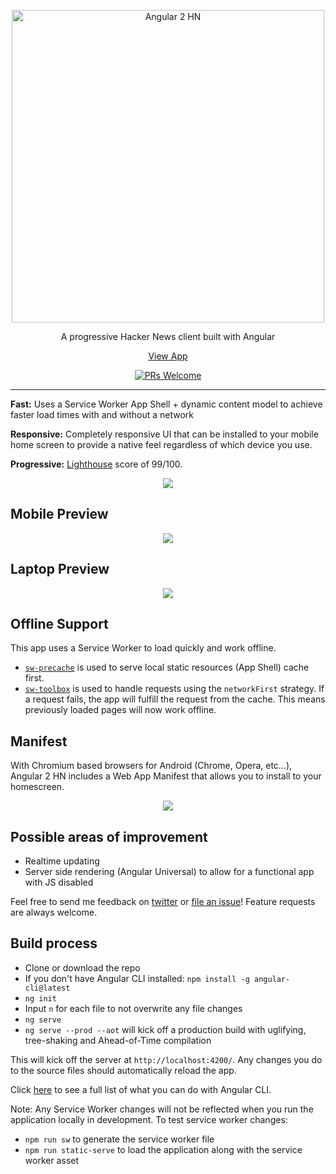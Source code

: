 <p align="center">
  <a href="https://angular2-hn.firebaseapp.com">
    <img alt="Angular 2 HN" title="Angular 2 HN" src="http://i.imgur.com/92Lll7T.png" width="500">
  </a>
</p>

<p align="center">
  A progressive Hacker News client built with Angular
</p>

<p align="center">
  <a href="https://angular2-hn.firebaseapp.com">View App</a>
</p>

<p align="center">
  <a href="/CONTRIBUTING.md"><img alt="PRs Welcome" src="https://img.shields.io/badge/PRs-welcome-brightgreen.svg?style=flat-square"></a>
</p>

---

**Fast:** Uses a Service Worker App Shell + dynamic content model to achieve faster load times with and without a network

**Responsive:** Completely responsive UI that can be installed to your mobile home screen to provide a native feel regardless of which device you use.

**Progressive:** [Lighthouse](https://github.com/GoogleChrome/lighthouse) score of 99/100.

<p align="center">
  <img src = "http://i.imgur.com/KnAFtRl.png">
</p>

## Mobile Preview

<p align="center">
  <img src = "http://i.imgur.com/ElUwbGY.gif">
</p>

## Laptop Preview

<p align="center">
  <img src = "http://i.imgur.com/MrKHaln.gif">
</p>

## Offline Support

This app uses a Service Worker to load quickly and work offline.

* [`sw-precache`](https://github.com/GoogleChrome/sw-precache) is used to serve local static resources (App Shell) cache first.
* [`sw-toolbox`](https://github.com/GoogleChrome/sw-toolbox) is used to handle requests using the `networkFirst` strategy. If a request fails, the app will fulfill the request from the cache. This means previously loaded pages will now work offline.

## Manifest

With Chromium based browsers for Android (Chrome, Opera, etc...), Angular 2 HN includes a Web App Manifest that allows you to install to your homescreen.

<p align="center">
  <img src = "http://i.imgur.com/1RaaNkr.png">
</p>
 
## Possible areas of improvement

 - Realtime updating
 - Server side rendering (Angular Universal) to allow for a functional app with JS disabled

Feel free to send me feedback on [twitter](https://twitter.com/hdjirdeh) or [file an issue](https://github.com/hdjirdeh/angular2-hn/issues/new)! Feature requests are always welcome.

## Build process

 - Clone or download the repo
 - If you don't have Angular CLI installed: `npm install -g angular-cli@latest`
 - `ng init`
 - Input `n` for each file to not overwrite any file changes
 - `ng serve`
 - `ng serve --prod --aot` will kick off a production build with uglifying, tree-shaking and Ahead-of-Time compilation

This will kick off the server at `http://localhost:4200/`. Any changes you do to the source files should automatically reload the app.

Click [here](https://cli.angular.io/) to see a full list of what you can do with Angular CLI.

Note: Any Service Worker changes will not be reflected when you run the application locally in development. To test service worker changes:

 - `npm run sw` to generate the service worker file
 - `npm run static-serve` to load the application along with the service worker asset
